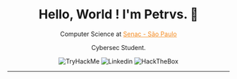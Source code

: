 <div align="center">
<h1>Hello, World ! I'm Petrvs. 🧠</h1>

<p><spam>Computer Science at <a href="https://www.sp.senac.br/" style="color:#f48b20">Senac - São Paulo</spam></a></p>
<p>Cybersec Student.</p>
<img src="https://img.shields.io/badge/TryHackMe-212C42?style=for-the-badge&logo=TryHackMe&logoColor=white" alt="TryHackMe">
<img src="https://img.shields.io/badge/LinkedIn-0077B5?style=for-the-badge&logo=linkedin&logoColor=white" alt="Linkedin">
<img src="https://img.shields.io/badge/HackTheBox-111927?style=for-the-badge&logo=Hack%20The%20Box&logoColor=9FEF00" alt="HackTheBox">
</div>

---
